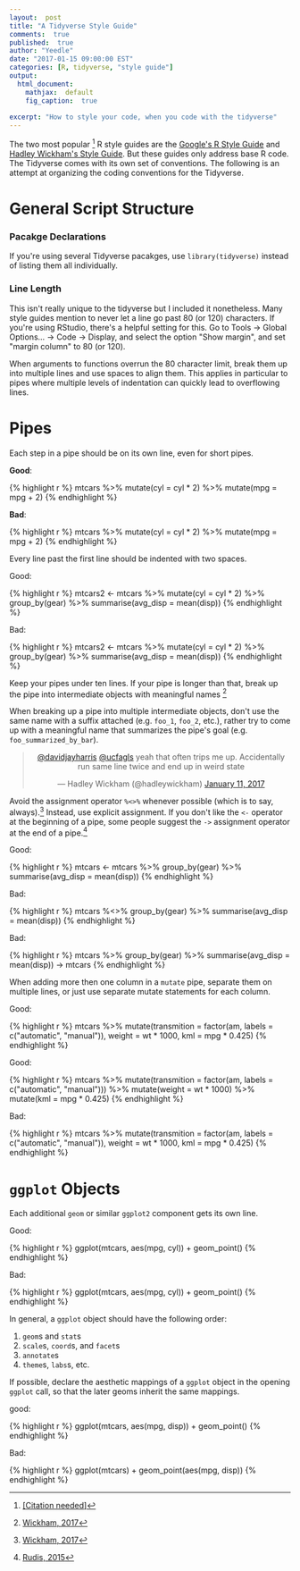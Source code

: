 ```yaml
---
layout:  post
title: "A Tidyverse Style Guide"
comments:  true
published:  true
author: "Yeedle"
date: "2017-01-15 09:00:00 EST"
categories: [R, tidyverse, "style guide"]
output:
  html_document:
    mathjax:  default
    fig_caption:  true
   
excerpt: "How to style your code, when you code with the tidyverse"
---
```


<style>
div.bad > figure.highlight > pre 
{ 
  background-color:rgba(255, 0, 0, 0.2); 
  border: 1px solid #ccc;
  border-radius: 4px;
}
div.good > figure.highlight > pre 
{ 
  background-color:rgba(0, 255, 0, 0.2); 
  border: 1px solid #ccc;
  border-radius: 4px;
}
</style>


The two most popular [^citationeeded] R style guides are the [Google's R Style Guide](https://google.github.io/styleguide/Rguide.xml) and [Hadley Wickham's Style Guide](http://adv-r.had.co.nz/Style.html). But these guides only address base R code. The Tidyverse comes with its own set of conventions. The following is an attempt at organizing the coding conventions for the Tidyverse.

[^citationeeded]: [[<u>Citation needed</u>]](https://xkcd.com/285/)

# General Script Structure

### Pacakge Declarations
If you're using several Tidyverse pacakges, use `library(tidyverse)` instead of listing them all individually.

### Line Length
This isn't really unique to the tidyverse but I included it nonetheless. Many style guides mention to never let a line go past 80 (or 120) characters. If you're using RStudio, there's a helpful setting for this. Go to Tools -> Global Options... -> Code -> Display, and select the option "Show margin", and set "margin column" to 80 (or 120).

When arguments to functions overrun the 80 character limit, break them up into multiple lines and use spaces to align them. This applies in particular to pipes where multiple levels of indentation can quickly lead to overflowing lines.

# Pipes

Each step in a pipe should be on its own line, even for short pipes.
<div class = "good">

**Good**:

{% highlight r %}
mtcars %>% 
  mutate(cyl = cyl * 2) %>%
  mutate(mpg = mpg + 2)
{% endhighlight %}
</div>

<div class = "bad">

**Bad**:

{% highlight r %}
mtcars %>% mutate(cyl = cyl * 2) %>% mutate(mpg = mpg + 2)
{% endhighlight %}
</div>

Every line past the first line should be indented with two spaces.
<div class = "good">
Good:

{% highlight r %}
mtcars2 <- mtcars %>%
  mutate(cyl = cyl * 2) %>%
  group_by(gear) %>%
  summarise(avg_disp = mean(disp))
{% endhighlight %}
</div>

<div class = "bad">
Bad:

{% highlight r %}
mtcars2 <- mtcars %>% 
mutate(cyl = cyl * 2) %>%
group_by(gear) %>%
summarise(avg_disp = mean(disp))
{% endhighlight %}
</div>


Keep your pipes under ten lines. If your pipe is longer than that, break up the pipe into intermediate objects with meaningful names [^tenperpipe]

[^tenperpipe]:[Wickham, 2017](http://r4ds.had.co.nz/pipes.html#when-not-to-use-the-pipe)

When breaking up a pipe into multiple intermediate objects, don't use the same name with a suffix attached (e.g. `foo_1`, `foo_2`, etc.), rather try to come up with a meaningful name that summarizes the pipe's goal (e.g. `foo_summarized_by_bar`).

<center>
<blockquote class="twitter-tweet" data-lang="en"><p lang="en" dir="ltr"><a href="https://twitter.com/davidjayharris">@davidjayharris</a> <a href="https://twitter.com/ucfagls">@ucfagls</a> yeah that often trips me up. Accidentally run same line twice and end up in weird state</p>&mdash; Hadley Wickham (@hadleywickham) <a href="https://twitter.com/hadleywickham/status/819202162211385347">January 11, 2017</a></blockquote>
<script async src="http://platform.twitter.com/widgets.js" charset="utf-8"></script>
</center>

Avoid the assignment operator `%<>%` whenever possible (which is to say, always).[^assignpipe] Instead, use explicit assignment. If you don't like the `<-` operator at the beginning of a pipe, some people suggest the `->` assignment operator at the end of a pipe.[^rhsassignment] 

[^assignpipe]: [Wickham, 2017](http://r4ds.had.co.nz/pipes.html#other-tools-from-magrittr)

[^rhsassignment]: [Rudis, 2015](https://rud.is/b/2015/02/04/a-step-to-the-right-in-r-assignments/)

<div class = "good">
Good:

{% highlight r %}
mtcars <- mtcars %>% 
  group_by(gear) %>%
  summarise(avg_disp = mean(disp))
{% endhighlight %}
</div>

<div class = "bad">
Bad:

{% highlight r %}
mtcars %<>% 
  group_by(gear) %>%
  summarise(avg_disp = mean(disp))
{% endhighlight %}
</div>

<div class = "bad">
Bad:

{% highlight r %}
mtcars %>%
  group_by(gear) %>%
  summarise(avg_disp = mean(disp)) -> mtcars
{% endhighlight %}
</div>

When adding more then one column in a `mutate` pipe, separate them on multiple lines, or just use separate mutate statements for each column.

<div class = "good">
Good:

{% highlight r %}
mtcars %>%
  mutate(transmition = factor(am, labels =  c("automatic", "manual")),
         weight = wt * 1000,
         kml = mpg * 0.425)
{% endhighlight %}
</div>

<div class = "good">
Good:

{% highlight r %}
mtcars %>%
  mutate(transmition = factor(am, labels =  c("automatic", "manual"))) %>%
  mutate(weight = wt * 1000) %>%
  mutate(kml = mpg * 0.425)
{% endhighlight %}
</div>
<div class = "bad">
Bad:

{% highlight r %}
mtcars %>%
  mutate(transmition = factor(am, labels =  c("automatic", "manual")), weight = wt * 1000, kml = mpg * 0.425)
{% endhighlight %}
</div>




# `ggplot` Objects
Each additional `geom` or similar `ggplot2` component gets its own line.
<div class = "good">
Good:

{% highlight r %}
ggplot(mtcars, aes(mpg, cyl)) +
  geom_point()
{% endhighlight %}
</div>

<div class = "bad">
Bad:

{% highlight r %}
ggplot(mtcars, aes(mpg, cyl)) + geom_point()
{% endhighlight %}
</div>



In general, a `ggplot` object should have the following order:

1. `geom`s and `stat`s
2. `scale`s, `coord`s, and `facet`s
3. `annotate`s
3. `theme`s, `labs`s, etc.


If possible, declare the aesthetic mappings of a `ggplot` object in the opening `ggplot` call, so that the later geoms inherit the same mappings. 

<div class = "good">
good:

{% highlight r %}
ggplot(mtcars, aes(mpg, disp)) +
  geom_point()
{% endhighlight %}
</div>

<div class = "bad">
Bad:

{% highlight r %}
ggplot(mtcars) +
  geom_point(aes(mpg, disp))
{% endhighlight %}
</div>

